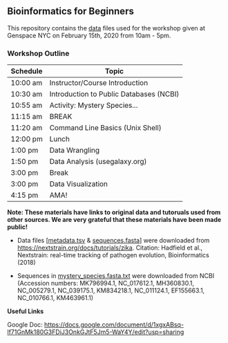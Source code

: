 ## Bioinformatics for Beginners
This repository contains the [data](https://github.com/gonzalezvl/B4B_15Feb20_GenSpace/tree/master/materials) files used for the workshop given at Genspace NYC on February 15th, 2020 from 10am - 5pm. 

### Workshop Outline

| Schedule  | Topic  |
|---|---|
|10:00 am |Instructor/Course Introduction   |
|10:30 am |Introduction to Public Databases (NCBI)  |
|10:55 am|Activity: Mystery Species... |
|11:15 am|BREAK  |
|11:20 am|Command Line Basics (Unix Shell)  |
|12:00 pm|Lunch  |
|1:00 pm| Data Wrangling |
|1:50 pm |Data Analysis (usegalaxy.org) |
|3:00 pm |Break |
|3:00 pm |Data Visualization |
|4:15 pm |AMA!|


**Note: These materials have links to original data and tutoruals used from other sources. We are very grateful that these materials have been made public!**

- Data files [[metadata.tsv](https://github.com/gonzalezvl/B4B_15Feb20_GenSpace/blob/master/materials/data/metadata.tsv) & [sequences.fasta](https://github.com/gonzalezvl/B4B_15Feb20_GenSpace/blob/master/materials/data/sequences.fasta)] were downloaded from https://nextstrain.org/docs/tutorials/zika. Citation: Hadfield et al., Nextstrain: real-time tracking of pathogen evolution, Bioinformatics (2018)

- Sequences in [mystery\_species.fasta.txt](https://github.com/gonzalezvl/B4B_15Feb20_GenSpace/blob/master/materials/data/mystery_species.fasta.txt) were downloaded from NCBI (Accession numbers: MK796994.1, NC\_017612.1, MH360830.1, NC\_005279.1, NC\_039175.1, KM834218.1, NC\_011124.1, EF155663.1, NC\_010766.1, KM463961.1)

**Useful Links**

Google Doc: https://docs.google.com/document/d/1xgxABsq-lf71GnMk180G3FDiJ3OnkGJtF5Jm5-WaY4Y/edit?usp=sharing

